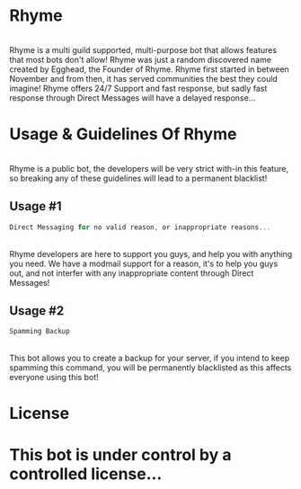 # Rhyme

<br> Rhyme is a multi guild supported, multi-purpose bot that allows features that most bots don't allow! Rhyme was just a random discovered name created by Egghead, the Founder of Rhyme. Rhyme first started in between November and from then, it has served communities the best they could imagine! Rhyme offers 24/7 Support and fast response, but sadly fast response through Direct Messages will have a delayed response... <br>

# Usage & Guidelines Of Rhyme

<br> Rhyme is a public bot, the developers will be very strict with-in this feature, so breaking any of these guidelines will lead to a permanent blacklist! <br>

## Usage #1

```js
Direct Messaging for no valid reason, or inappropriate reasons...
```

<br> Rhyme developers are here to support you guys, and help you with anything you need. We have a modmail support for a reason, it's to help you guys out, and not interfer with any inappropriate content through Direct Messages! <br> 

## Usage #2

```js
Spamming Backup
```

<br> This bot allows you to create a backup for your server, if you intend to keep spamming this command, you will be permanently blacklisted as this affects everyone using this bot! <br>

# License

# This bot is under control by a controlled license...
